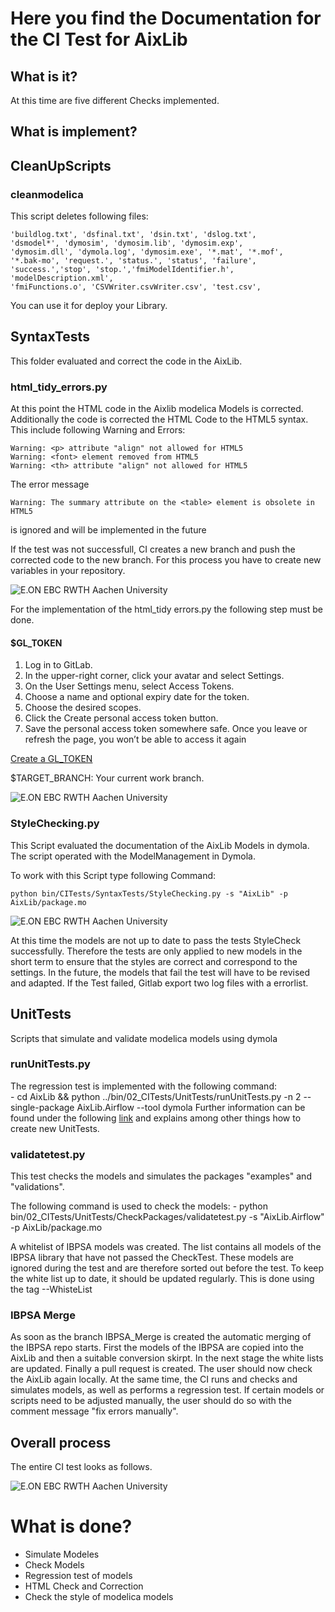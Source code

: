 # Here you find the Documentation for the CI Test for AixLib
## What is it?
At this time are five different Checks implemented. 




## What is implement?


## CleanUpScripts
 
### cleanmodelica

This script deletes following files:

	'buildlog.txt', 'dsfinal.txt', 'dsin.txt', 'dslog.txt', 
	'dsmodel*', 'dymosim', 'dymosim.lib', 'dymosim.exp', 
	'dymosim.dll', 'dymola.log', 'dymosim.exe', '*.mat', '*.mof', 
	'*.bak-mo', 'request.', 'status.', 'status', 'failure', 
	'success.','stop', 'stop.','fmiModelIdentifier.h', 'modelDescription.xml',
	'fmiFunctions.o', 'CSVWriter.csvWriter.csv', 'test.csv',

You can use it for deploy your Library.
## SyntaxTests
This folder evaluated and correct the code in the AixLib. 

### html_tidy_errors.py
At this point the HTML code in the Aixlib modelica Models is corrected.
Additionally the code is corrected  the HTML Code to the HTML5 syntax. This include following Warning and Errors: 

	Warning: <p> attribute "align" not allowed for HTML5
	Warning: <font> element removed from HTML5
	Warning: <th> attribute "align" not allowed for HTML5

The error message 

	Warning: The summary attribute on the <table> element is obsolete in HTML5 

is ignored and will be implemented in the future
	
   
If the test was not successfull, CI creates a new branch and push the corrected code to the new branch. 
For this process you have to create new variables in your repository.

![E.ON EBC RWTH Aachen University](../04_Documentation/Images/PipelineProcess.png)


For the implementation of the html_tidy errors.py the following step must be done.


#### $GL_TOKEN
1. Log in to GitLab.
2. In the upper-right corner, click your avatar and select Settings.
3. On the User Settings menu, select Access Tokens.
4. Choose a name and optional expiry date for the token.
5. Choose the desired scopes.
6. Click the Create personal access token button.
7. Save the personal access token somewhere safe. Once you leave or refresh the page, you won’t be able to access it again

[Create a GL_TOKEN](https://docs.gitlab.com/ce/user/profile/personal_access_tokens.html#creating-a-personal-access-token)




$TARGET_BRANCH: Your current work branch.


![E.ON EBC RWTH Aachen University](../04_Documentation/Images/CreateNewBranch.png)

### StyleChecking.py


This Script evaluated the documentation of the AixLib Models in dymola. The script operated with the ModelManagement in Dymola. 



To work with this Script type following Command:

	python bin/CITests/SyntaxTests/StyleChecking.py -s "AixLib" -p AixLib/package.mo 


![E.ON EBC RWTH Aachen University](../04_Documentation/Images/ModelManagement_StyleChecking.PNG)

At this time the models are not up to date to pass the tests StyleCheck successfully. Therefore the tests are only applied to new models in the short term to ensure that the styles are correct and correspond to the settings.
In the future, the models that fail the test will have to be revised and adapted.
If the Test failed, Gitlab export two log files with a errorlist.


## UnitTests
Scripts that simulate and validate modelica models using dymola	

### runUnitTests.py
The regression test is implemented with the following command:	
	-  cd AixLib && python ../bin/02_CITests/UnitTests/runUnitTests.py -n 2 --single-package AixLib.Airflow --tool dymola
Further information can be found under the following [link](https://git.rwth-aachen.de/sven.hinrichs/GitLabCI/-/blob/master/bin/04_Documentation/How_to_integrate_new_tests.md) and explains among other things how to create new UnitTests.



### validatetest.py
This test checks the models and simulates the packages "examples" and "validations". 

The following command is used to check the models:
	- python bin/02_CITests/UnitTests/CheckPackages/validatetest.py -s "AixLib.Airflow" -p AixLib/package.mo 

A whitelist of IBPSA models was created. The list contains all models of the IBPSA library that have not passed the CheckTest. These models are ignored during the test and are therefore sorted out before the test. 
To keep the white list up to date, it should be updated regularly. This is done using the tag --WhisteList

### IBPSA Merge
As soon as the branch IBPSA_Merge is created the automatic merging of the IBPSA repo starts. First the models of the IBPSA are copied into the AixLib and then a suitable conversion skirpt. In the next stage the white lists are updated. Finally a pull request is created. The user should now check the AixLib again locally. At the same time, the CI runs and checks and simulates models, as well as performs a regression test. If certain models or scripts need to be adjusted manually, the user should do so with the comment message "fix errors manually".


## Overall process

The entire CI test looks as follows.

![E.ON EBC RWTH Aachen University](../04_Documentation/Images/Pipeline.PNG)


# What is done?

- Simulate Modeles
- Check Models
- Regression test of models
- HTML Check and Correction
- Check the style of modelica models

